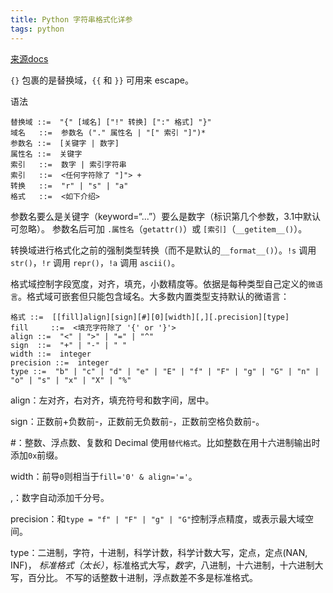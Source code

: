 ```yaml
---
title: Python 字符串格式化详参
tags: python
---
```


[来源docs](http://docs.python.org/dev/library/string.html#formatspec)

`{}` 包裹的是替换域，`{{` 和 `}}` 可用来 escape。

语法

```
替换域 ::=  "{" [域名] ["!" 转换] [":" 格式] "}"
域名   ::=  参数名 ("." 属性名 | "[" 索引 "]")*
参数名 ::=  [关键字 | 数字]
属性名 ::=  关键字
索引   ::=  数字 | 索引字符串
索引   ::=  <任何字符除了 "]"> +
转换   ::=  "r" | "s" | "a"
格式   ::=  <如下介绍>
```

参数名要么是关键字（keyword=“...”）要么是数字（标识第几个参数，3.1中默认可忽略）。
参数名后可加 `.属性名`（`getattr()`）或 `[索引]`（`__getitem__()`）。

转换域进行格式化之前的强制类型转换（而不是默认的`__format__()`）。`!s` 调用 `str()`，`!r` 调用 `repr()`，`!a` 调用 `ascii()`。

格式域控制字段宽度，对齐，填充，小数精度等。依据是每种类型自己定义的`微语言`。格式域可嵌套但只能包含域名。大多数内置类型支持默认的微语言：

```
格式 ::=  [[fill]align][sign][#][0][width][,][.precision][type]
fill     ::=  <填充字符除了 '{' or '}'>
align ::=  "<" | ">" | "=" | "^"
sign  ::=  "+" | "-" | " "
width ::=  integer
precision ::=  integer
type ::=  "b" | "c" | "d" | "e" | "E" | "f" | "F" | "g" | "G" | "n" | "o" | "s" | "x" | "X" | "%"
```

align：左对齐，右对齐，填充符号和数字间，居中。

sign：正数前+负数前-，正数前无负数前-，正数前空格负数前-。

\#：整数、浮点数、复数和 Decimal 使用`替代格式`。比如整数在用十六进制输出时添加`0x`前缀。

width：前导`0`则相当于`fill='0' & align='='`。

,：数字自动添加千分号。

precision：和` type = "f" | "F" | "g" | "G" `控制浮点精度，或表示最大域空间。

type：二进制，字符，十进制，科学计数，科学计数大写，定点，定点(NAN, INF)，
*标准格式（太长）*，标准格式大写，*数字*，八进制，十六进制，十六进制大写，百分比。
不写的话整数十进制，浮点数差不多是标准格式。
